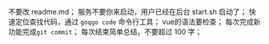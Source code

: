 不要改 readme.md；
服务不要你来启动，用户已经在后台 start.sh 启动了；
快速定位查找代码，通过 `goqgo code` 命令行工具；
vue的语法要检查；
每次完成新功能完成`git commit`；
每次结束简单总结，不要超过 100 字；
